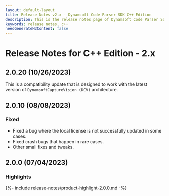 ```yaml
---
layout: default-layout
title: Release Notes v2.x - Dynamsoft Code Parser SDK C++ Edition
description: This is the release notes page of Dynamsoft Code Parser SDK C++ Edition v2.x.
keywords: release notes, c++
needGenerateH3Content: false
---
```


# Release Notes for C++ Edition - 2.x

## 2.0.20 (10/26/2023)

This is a compatibility update that is designed to work with the latest version of `DynamsoftCaptureVision (DCV)` architecture.

## 2.0.10 (08/08/2023)

### Fixed

* Fixed a bug where the local license is not successfully updated in some cases.
* Fixed crash bugs that happen in rare cases.
* Other small fixes and tweaks.

## 2.0.0 (07/04/2023)

### Highlights

{%- include release-notes/product-highlight-2.0.0.md -%}

